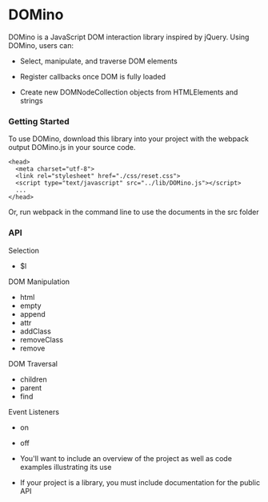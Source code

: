 # DOMino

DOMino is a JavaScript DOM interaction library inspired by jQuery. Using DOMino, users can:

- Select, manipulate, and traverse DOM elements

- Register callbacks once DOM is fully loaded

- Create new DOMNodeCollection objects from     HTMLElements and strings

### Getting Started

To use DOMino, download this library into your project with the webpack output DOMino.js in your source code.

    <head>
      <meta charset="utf-8">
      <link rel="stylesheet" href="./css/reset.css">
      <script type="text/javascript" src="../lib/DOMino.js"></script>
      ...
    </head>

Or, run webpack in the command line to use the documents in the src folder

### API

Selection

- $l

DOM Manipulation

- html
- empty
- append
- attr
- addClass
- removeClass
- remove

DOM Traversal

- children
- parent
- find

Event Listeners

- on
- off






- You'll want to include an overview of the project as well as code examples illustrating its use

- If your project is a library, you must include documentation for the public API
